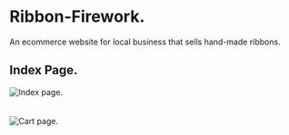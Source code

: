 # Ribbon-Firework.

An ecommerce website for local business that sells hand-made ribbons.

## Index Page.

<img alt='Index page.' src="https://github.com/HeyIam-Tim/Ribbon-Heroku/blob/master/static/images/index-page.png">
<br><br><br>

<img alt='Cart page.' src="https://github.com/HeyIam-Tim/Ribbon-Heroku/blob/master/static/images/cart-page.png">
<br><br><br>

